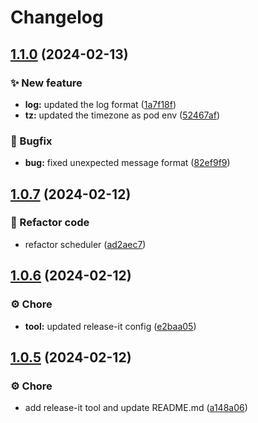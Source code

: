 # Changelog

## [1.1.0](https://github.com/changemyminds/milk-app/compare/v1.0.7...v1.1.0) (2024-02-13)


### ✨ New feature

* **log:** updated the log format ([1a7f18f](https://github.com/changemyminds/milk-app/commit/1a7f18ffc659dd9833d329215cf3e424c563f173))
* **tz:** updated the timezone as pod env ([52467af](https://github.com/changemyminds/milk-app/commit/52467aff834b73d31485010c594e4b0b4de948a0))


### 🐛 Bugfix

* **bug:** fixed unexpected message format ([82ef9f9](https://github.com/changemyminds/milk-app/commit/82ef9f96cef0f70d2c239005a5a903e0c6c0ca10))

## [1.0.7](https://github.com/changemyminds/milk-app/compare/v1.0.6...v1.0.7) (2024-02-12)


### 🔨 Refactor code

* refactor scheduler ([ad2aec7](https://github.com/changemyminds/milk-app/commit/ad2aec7e15a48a78ecc474679b954249d6a72868))

## [1.0.6](https://github.com/changemyminds/milk-app/compare/v1.0.5...v1.0.6) (2024-02-12)


### ⚙️ Chore

* **tool:** updated release-it config ([e2baa05](https://github.com/changemyminds/milk-app/commit/e2baa059534a87c53440698b8e94f51b8874a93c))

## [1.0.5](https://github.com/changemyminds/milk-app/compare/v1.0.4...v1.0.5) (2024-02-12)


### ⚙️ Chore

* add release-it tool and update README.md ([a148a06](https://github.com/changemyminds/milk-app/commit/a148a0699989e9dcf01d7653e4dc41e175481f52))
